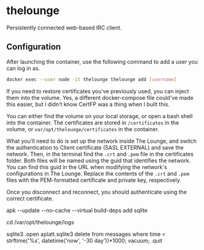 # thelounge

Persistently connected web-based IRC client.

## Configuration

After launching the container, use the following command to add a user you can
log in as.

```bash
docker exec --user node -it thelounge thelounge add [username]
```

If you need to restore certificates you've previously used, you can inject them
into the volume. Yes, a different docker-compose file could've made this easier,
but I didn't know CertFP was a thing when I built this.

You can either find the volume on your local storage, or open a bash shell into
the container. The certificates are stored in `/certificates` in the volume, or
`var/opt/thelounge/certificates` in the container.

What you'll need to do is set up the network inside The Lounge, and switch the
authentication to Client certificate (SASL EXTERNAL) and save the network. Then,
in the terminal find the `.crt` and `.pem` file in the certificates folder. Both
files will be named using the guid that identifies the network. You can find
this guid in the URL when modifying the network's configurations in The Lounge.
Replace the contents of the `.crt` and `.pem` files with the PEM-formatted
certificate and private key, respectively.

Once you disconnect and reconnect, you should authenticate using the correct
certificate.

apk --update --no-cache --virtual build-deps add sqlite

cd /var/opt/thelounge/logs

sqlite3
.open aplatt.sqlite3
delete from messages where time < strftime('%s', datetime('now', '-30 day'))*1000;
vacuum;
.quit

